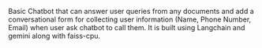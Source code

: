 Basic Chatbot that can answer user queries from any documents and add a conversational form for collecting user information (Name, Phone Number, Email) when user ask chatbot to call them. It is built using Langchain and gemini along with faiss-cpu.
